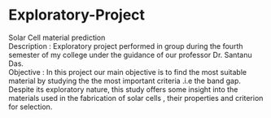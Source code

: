 # Exploratory-Project
Solar Cell material prediction<br/>
Description : Exploratory project performed in group during the fourth semester of my college under the guidance of our professor Dr. Santanu Das.<br/>
Objective : In this project our main objective is to find the most suitable material by studying the the most important criteria .i.e the band gap.<br/>
Despite its exploratory nature, this study offers some insight into the materials used in the fabrication of solar cells , their properties and criterion for selection.
